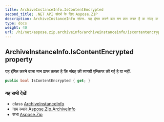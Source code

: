 ```yaml
---
title: ArchiveInstanceInfo.IsContentEncrypted
second_title: .NET API संदर्भ के लिए Aspose.ZIP
description: ArchiveInstanceInfo संपत्त. यह इंगत करने वल मन प्रप्त करत है क संग्रह क समग्र एन्क्रप्ट क गई है य नहं.
type: docs
weight: 40
url: /hi/net/aspose.zip.archiveinfo/archiveinstanceinfo/iscontentencrypted/
---
```

## ArchiveInstanceInfo.IsContentEncrypted property

यह इंगित करने वाला मान प्राप्त करता है कि संग्रह की सामग्री एन्क्रिप्ट की गई है या नहीं.

```csharp
public bool IsContentEncrypted { get; }
```

### यह सभी देखें

* class [ArchiveInstanceInfo](../)
* नाम स्थान [Aspose.Zip.ArchiveInfo](../../archiveinstanceinfo/)
* सभा [Aspose.Zip](../../../)


